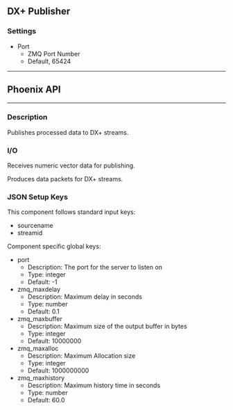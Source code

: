 ## DX+ Publisher
### Settings
- Port
    - ZMQ Port Number
    - Default, 65424
___
## Phoenix API
___
### Description

Publishes processed data to DX+ streams.

### I/O

Receives numeric vector data for publishing.

Produces data packets for DX+ streams.

### JSON Setup Keys

This component follows standard input keys:
- sourcename
- streamid

Component specific global keys:
- port
  - Description: The port for the server to listen on
  - Type: integer
  - Default: -1
- zmq_maxdelay
  - Description: Maximum delay in seconds
  - Type: number
  - Default: 0.1
- zmq_maxbuffer
  - Description: Maximum size of the output buffer in bytes
  - Type: integer
  - Default: 10000000
- zmq_maxalloc
  - Description: Maximum Allocation size
  - Type: integer
  - Default: 1000000000
- zmq_maxhistory
  - Description: Maximum history time in seconds
  - Type: number
  - Default: 60.0